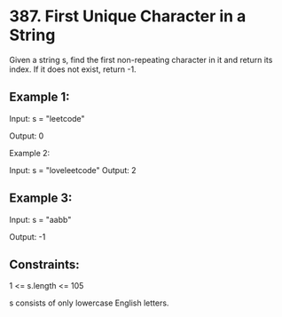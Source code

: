 # 387. First Unique Character in a String

Given a string s, find the first non-repeating character in it and return its index. If it does not exist, return -1.

 

## Example 1:

Input: s = "leetcode"<p>
Output: 0<p>
Example 2:

Input: s = "loveleetcode"
Output: 2
## Example 3:

Input: s = "aabb"<p>
Output: -1
 

## Constraints:

1 <= s.length <= 105<p>
s consists of only lowercase English letters.